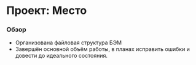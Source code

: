 # Проект: Место

### Обзор

* Организована файловая структура БЭМ
* Завершён основной объём работы, в планах исправить ошибки и довести до идеального состояния.
